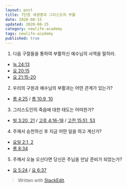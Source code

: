 ```yaml
---
layout: post  
title: 7단원 새생명과 그리스도의 부활 
date: 2020-08-15  
updated: 2020-08-15  
category: newlife-academy  
tags: newlife-academy  
published: true
---
```

1. 다음 구절들을 통하여 부활하신 예수님의 사역을 말하라.
- [눅 24:13](http://kcm.co.kr/bible/kor/Luk24.html)
- [요 20:15](http://kcm.co.kr/bible/kor/Joh20.html)
- [요 21:15-20](http://kcm.co.kr/bible/kor/Joh21.html)
2. 우리의 구원과 예수님의 부활과는 어떤 관계가 있는가?
- [롬 4:25](http://kcm.co.kr/bible/kor/Rom4.html) / [롬 10:9, 10](http://kcm.co.kr/bible/kor/Rom10.html)
3. 그리스도인의 죽음에 대한 태도는 어떠한가?
- [빌 3:20, 21](http://kcm.co.kr/bible/kor/Phi3.html) / [고후 4:16-18](http://kcm.co.kr/bible/kor/2co4.html) / [고전 15:51, 53](http://kcm.co.kr/bible/kor/1co15.html)
4. 주께서 승천하신 후 지금 어떤 일을 하고 계신가?
- [요일 2:1, 2](http://kcm.co.kr/bible/kor/1jo2.html)
- [롬 8:34](http://kcm.co.kr/bible/kor/Rom8.html)
5. 주께서 오늘 오신다면 당신은 주님을 만날 준비가 되었는가?
- [요 5:24](http://kcm.co.kr/bible/kor/Joh5.html) / [요 6:37](http://kcm.co.kr/bible/kor/Joh6.html)

> Written with [StackEdit](https://stackedit.io/).
<!--stackedit_data:
eyJoaXN0b3J5IjpbLTE0NjYyNTI5NjAsLTE0NjYyNTI5NjBdfQ
==
-->
